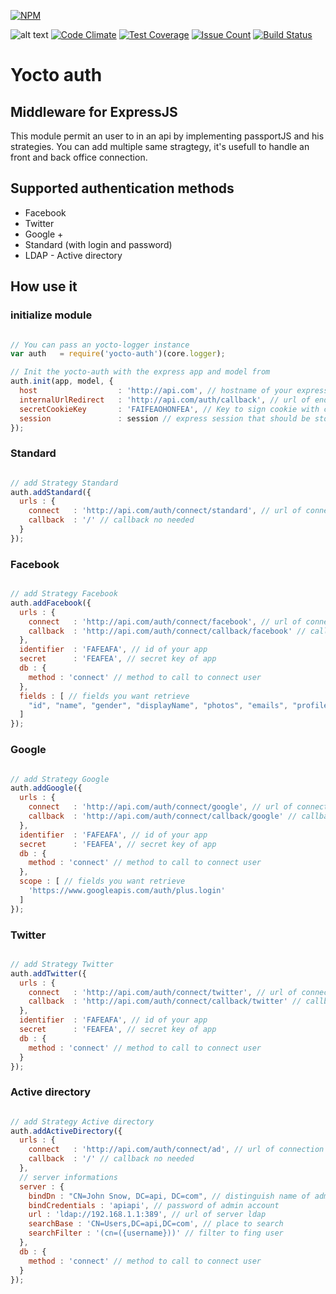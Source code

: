 [![NPM](https://nodei.co/npm/yocto-auth.png?downloads=true&downloadRank=true&stars=true)](https://nodei.co/npm/yocto-auth/)

![alt text](https://david-dm.org/yoctore/yocto-auth.svg "Dependencies Status")
[![Code Climate](https://codeclimate.com/github/yoctore/yocto-auth/badges/gpa.svg)](https://codeclimate.com/github/yoctore/yocto-auth)
[![Test Coverage](https://codeclimate.com/github/yoctore/yocto-auth/badges/coverage.svg)](https://codeclimate.com/github/yoctore/yocto-auth/coverage)
[![Issue Count](https://codeclimate.com/github/yoctore/yocto-auth/badges/issue_count.svg)](https://codeclimate.com/github/yoctore/yocto-auth)
[![Build Status](https://travis-ci.org/yoctore/yocto-auth.svg?branch=master)](https://travis-ci.org/yoctore/yocto-auth)

# Yocto auth
## Middleware for ExpressJS

This module permit an user to in an api by implementing passportJS and his strategies.
You can add multiple same stragtegy, it's usefull to handle an front and back office connection.

## Supported authentication methods

  - Facebook
  - Twitter
  - Google +
  - Standard (with login and password)
  - LDAP - Active directory

## How use it

### initialize module
```javascript

// You can pass an yocto-logger instance
var auth   = require('yocto-auth')(core.logger);

// Init the yocto-auth with the express app and model from
auth.init(app, model, {
  host                  : 'http://api.com', // hostname of your express app, it's necessary for oAuth connection eg. Facebook ...
  internalUrlRedirect   : 'http://api.com/auth/callback', // url of end point
  secretCookieKey       : 'FAIFEAOHONFEA', // Key to sign cookie with cookie-signature
  session               : session // express session that should be store in an express store session
});

```

### Standard
```javascript

// add Strategy Standard
auth.addStandard({
  urls : {
    connect   : 'http://api.com/auth/connect/standard', // url of connection
    callback  : '/' // callback no needed
  }
});
```

### Facebook
```javascript

// add Strategy Facebook
auth.addFacebook({
  urls : {
    connect   : 'http://api.com/auth/connect/facebook', // url of connection
    callback  : 'http://api.com/auth/connect/callback/facebook' // callback of connection
  },
  identifier  : 'FAFEAFA', // id of your app
  secret      : 'FEAFEA', // secret key of app
  db : {
    method : 'connect' // method to call to connect user
  },
  fields : [ // fields you want retrieve
    "id", "name", "gender", "displayName", "photos", "emails", "profileUrl"
  ]
});
```

### Google
```javascript

// add Strategy Google
auth.addGoogle({
  urls : {
    connect   : 'http://api.com/auth/connect/google', // url of connection
    callback  : 'http://api.com/auth/connect/callback/google' // callback of connection
  },
  identifier  : 'FAFEAFA', // id of your app
  secret      : 'FEAFEA', // secret key of app
  db : {
    method : 'connect' // method to call to connect user
  },
  scope : [ // fields you want retrieve
    'https://www.googleapis.com/auth/plus.login'
  ]
});
```

### Twitter
```javascript

// add Strategy Twitter
auth.addTwitter({
  urls : {
    connect   : 'http://api.com/auth/connect/twitter', // url of connection
    callback  : 'http://api.com/auth/connect/callback/twitter' // callback of connection
  },
  identifier  : 'FAFEAFA', // id of your app
  secret      : 'FEAFEA', // secret key of app
  db : {
    method : 'connect' // method to call to connect user
  }
});
```
### Active directory
```javascript

// add Strategy Active directory
auth.addActiveDirectory({
  urls : {
    connect   : 'http://api.com/auth/connect/ad', // url of connection
    callback  : '/' // callback no needed
  },
  // server informations
  server : {
    bindDn : "CN=John Snow, DC=api, DC=com", // distinguish name of admin account
    bindCredentials : 'apiapi', // password of admin account
    url : 'ldap://192.168.1.1:389', // url of server ldap
    searchBase : 'CN=Users,DC=api,DC=com', // place to search
    searchFilter : '(cn=({username}))' // filter to fing user
  },
  db : {
    method : 'connect' // method to call to connect user
  }
});
```
